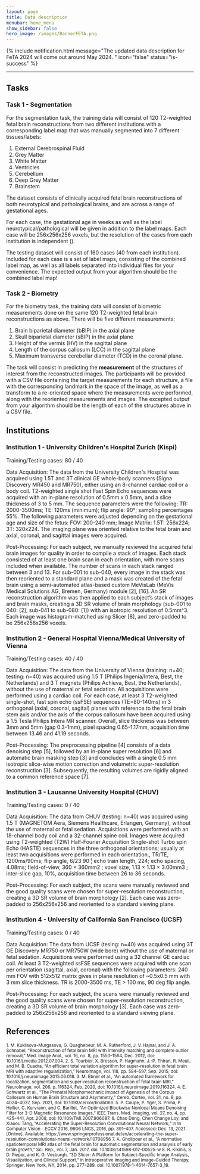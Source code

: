 ```yaml
---
layout: page
title: Data description
menubar: home_menu
show_sidebar: false
hero_image: /images/BannerFETA.png
---
```


{% include notification.html
message="The updated data description for FeTA 2024 will come out around May 2024. "
icon="false"
status="is-success" %}
***

## Tasks

###  Task 1 - Segmentation

For the segmentation task, the training data will consist of 120 T2-weighted fetal brain reconstructions from two different institutions with a corresponding label map that was manually segmented into 7 different tissues/labels: 

1. External Cerebrospinal Fluid
2. Grey Matter
3. White Matter
4. Ventricles
5. Cerebellum
6. Deep Grey Matter
7. Brainstem

The dataset consists of clinically acquired fetal brain reconstructions of both neurotypical and pathological brains, and are across a range of gestational ages.

For each case, the gestational age in weeks as well as the label neurotypical/pathological will be given in addition to the label maps. Each case will be 256x256x256 voxels, but the resolution of the cases from each institution is independent ().  

The testing dataset will consist of 160 cases (40 from each institution). Included for each case is a set of label maps, consisting of the combined label map, as well as all labels separated into individual files for your convenience. The expected output from your algorithm should be the combined label map!

### Task 2 - Biometry

For the biometry task, the training data will consist of biometric measurements done on the same 120 T2-weighted fetal brain reconstructions as above. There will be five different measurements:
1. Brain biparietal diameter (bBIP) in the axial plane
2. Skull biparietal diameter (sBIP) in the axial plane
3. Height of the vermis (HV) in the sagittal plane
4. Length of the corpus callosum (LCC) in the sagittal plane
5. Maximum transverse cerebellar diameter (TCD) in the coronal plane.

The task will consist in predicting the **measurement** of the structures of interest from the reconstructed images. The participants will be provided with a CSV file containing the target measurements for each structure, a file with the corresponding landmark in the space of the image, as well as a transform to a re-oriented space where the measurements were performed, along with the reoriented measurements and images. The excepted output from your algorithm should be the length of each of the structures above in a CSV file.

## Institutions
### Institution 1 - University Children's Hospital Zurich (Kispi)
Training/Testing cases: 80 / 40

Data Acquisition: The data from the University Children's Hospital was acquired using 1.5T and 3T clinical GE whole-body scanners (Signa Discovery MR450 and MR750), either using an 8-channel cardiac coil or a body coil. T2-weighted single shot Fast Spin Echo sequences were acquired with an in-plane resolution of 0.5mm x 0.5mm, and a slice thickness of 3 to 5 mm. The sequence parameters were the following: TR: 2000-3500ms; TE: 120ms (minimum); flip angle: 90°; sampling percentages 55%.  The following parameters were adjusted depending on the gestational age and size of the fetus: FOV: 200-240 mm; Image Matrix: 1.5T: 256x224; 3T: 320x224. The imaging plane was oriented relative to the fetal brain and axial, coronal, and sagittal images were acquired.   

Post-Processing: For each subject, we manually reviewed the acquired fetal brain images for quality in order to compile a stack of images. Each stack consisted of at least one brain scan in each orientation, with more scans included when available. The number of scans in each stack ranged between 3 and 13. For sub-001 to sub-040, every image in the stack was then reoriented to a standard plane and a mask was created of the fetal brain using a semi-automated atlas-based custom MeVisLab (MeVis Medical Solutions AG, Bremen, Germany) module [2], [16]. An SR reconstruction algorithm was then applied to each subject’s stack of images and brain masks, creating a 3D SR volume of brain morphology (sub-001 to 040: [2]; sub-041 to sub-080: [1]) with an isotropic resolution of 0.5mm^3. Each image was histogram-matched using Slicer [8], and zero-padded to be 256x256x256 voxels.

### Institution 2 - General Hospital Vienna/Medical University of Vienna 
Training/Testing cases: 40 / 40

Data Acquisition: The data from the University of Vienna (training: n=40; testing: n=40) was acquired using 1.5 T (Philips Ingenia/Intera, Best, the Netherlands) and 3 T magnets (Philips Achieva, Best, the Netherlands), without the use of maternal or fetal sedation. All acquisitions were performed using a cardiac coil. For each case, at least 3 T2-weighted single-shot, fast spin echo (ssFSE) sequences (TE=80-140ms) in 3 orthogonal (axial, coronal, sagital) planes with reference to the fetal brain stem axis and/or the axis of the corpus callosum have been acquired using a 1.5 Tesla Philips Intera MR scanner. Overall, slice thickness was between 3mm and 5mm (gap 0.3-1mm), pixel spacing 0.65-1.17mm, acquisition time between 13.46 and 41.19 seconds.  

Post-Processing: The preprocessing pipeline [4] consists of a data denoising step [5], followed by an in-plane super resolution [6]  and automatic brain masking step [3] and concludes with a single 0.5 mm isotropic slice-wise motion correction and volumetric super-resolution reconstruction [3]. Subsequently, the resulting volumes are rigidly aligned to a common reference space [7]. 

### Institution 3 - Lausanne University Hospital (CHUV)  
Training/Testing cases: 0 / 40

Data Acquisition: The data from CHUV (testing: n=40) was acquired using 1.5 T (MAGNETOM Aera, Siemens Healthcare, Erlangen, Germany), without the use of maternal or fetal sedation. Acquisitions were performed with an 18-channel body coil and a 32-channel spine coil. Images were acquired using T2-weighted (T2W) Half-Fourier Acquisition Single-shot Turbo spin Echo (HASTE) sequences in the three orthogonal orientations; usually at least two acquisitions were performed in each orientation., TR/TE, 1200ms/90ms; flip angle, 6/23 90 ̊; echo train length, 224; echo spacing, 4.08ms; field-of-view, 360 × 360mm2 ; voxel size, 1.13 × 1.13 × 3.00mm3 ; inter-slice gap, 10%, acquisition time between 26 to 36 seconds.

Post-Processing: For each subject, the scans were manually reviewed and the good quality scans were chosen for super-resolution reconstruction,  creating a 3D SR volume of brain morphology [2]. Each case was zero-padded to 256x256x256 and reoriented to a standard viewing plane. 


### Institution 4 - University of California San Francisco (UCSF) 
Training/Testing cases: 0 / 40

Data Acquisition: The data from  UCSF (tesing: n=40) was acquired using 3T GE Discovery MR750 or MR750W (wide bore) without the use of maternal or fetal sedation. Acquisitions were performed using a 32 channel GE cardiac coil. At least 3 T2-weighted ssFSE sequences were acquired with one scan per orientation (sagittal, axial, coronal) with the following parameters: 240 mm FOV with 512x512 matrix gives in plane resolution of ~0.5x0.5 mm with 3 mm slice thickness. TR is 2000-3500 ms, TE > 100 ms, 90 deg flip angle.

Post-Processing: For each subject, the scans were manually reviewed and the good quality scans were chosen for super-resolution reconstruction,  creating a 3D SR volume of brain morphology [3]. Each case was zero-padded to 256x256x256 and reoriented to a standard viewing plane.
  
## References
<small>
1. M. Kuklisova-Murgasova, G. Quaghebeur, M. A. Rutherford, J. V. Hajnal, and J. A. Schnabel, “Reconstruction of fetal brain MRI with intensity matching and complete outlier removal,” Med. Image Anal., vol. 16, no. 8, pp. 1550–1564, Dec. 2012, doi: 10.1016/j.media.2012.07.004.  
2. S. Tourbier, X. Bresson, P. Hagmann, J.-P. Thiran, R. Meuli, and M. B. Cuadra, “An efficient total variation algorithm for super-resolution in fetal brain MRI with adaptive regularization,” NeuroImage, vol. 118, pp. 584–597, Sep. 2015, doi: 10.1016/j.neuroimage.2015.06.018.  
3. M. Ebner et al., “An automated framework for localization, segmentation and super-resolution reconstruction of fetal brain MRI,” NeuroImage, vol. 206, p. 116324, Feb. 2020, doi: 10.1016/j.neuroimage.2019.116324.  
4. E. Schwartz et al., “The Prenatal Morphomechanic Impact of Agenesis of the Corpus Callosum on Human Brain Structure and Asymmetry,” Cereb. Cortex, vol. 31, no. 9, pp. 4024–4037, Sep. 2021, doi: 10.1093/cercor/bhab066.  
5.  P. Coupe, P. Yger, S. Prima, P. Hellier, C. Kervrann, and C. Barillot, “An Optimized Blockwise Nonlocal Means Denoising Filter for 3-D Magnetic Resonance Images,” IEEE Trans. Med. Imaging, vol. 27, no. 4, pp. 425–441, Apr. 2008, doi: 10.1109/TMI.2007.906087.  
6. Chao Dong, Chen Change Loy, and Xiaoou Tang, “Accelerating the Super-Resolution Convolutional Neural Network,” in In Computer Vision - ECCV 2016, 9906 LNCS, 2016, pp. 391–407. Accessed: Dec. 13, 2021. [Online]. Available: https://www.springerprofessional.de/en/accelerating-the-super-resolution-convolutional-neural-network/10708956  
7. A. Gholipour et al., “A normative spatiotemporal MRI atlas of the fetal brain for automatic segmentation and analysis of early brain growth,” Sci. Rep., vol. 7, Jan. 2017, doi: 10.1038/s41598-017-00525-w  
8. R. Kikinis, S. D. Pieper, and K. G. Vosburgh, “3D Slicer: A Platform for Subject-Specific Image Analysis, Visualization, and Clinical Support,” in Intraoperative Imaging and Image-Guided Therapy, Springer, New York, NY, 2014, pp. 277–289. doi: 10.1007/978-1-4614-7657-3_19.  
</small>